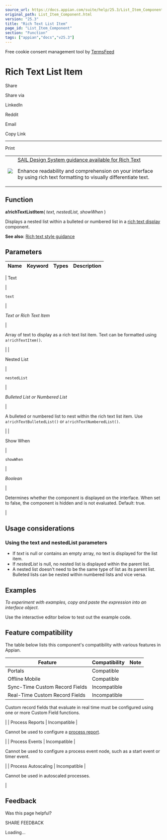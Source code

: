 ```yaml
---
source_url: https://docs.appian.com/suite/help/25.3/List_Item_Component.html
original_path: List_Item_Component.html
version: "25.3"
title: "Rich Text List Item"
page_id: "List_Item_Component"
section: "Function"
tags: ["appian","docs","v25.3"]
---
```



Free cookie consent management tool by [TermsFeed](https://www.termsfeed.com/)

# Rich Text List Item

Share

Share via

LinkedIn

Reddit

Email

Copy Link

* * *

Print

<table><tbody><tr><td><a href="/suite/help/25.3/sail/home.html"><img class="ds-release-icon" src="images/design-sys/sail.png"></a></td><td><a class="ds-release-notice-a ds-release-notice-a-big" href="/suite/help/25.3/sail/ux-rich-text.html">SAIL Design System guidance available for Rich Text</a><p class="ds-release-notice-p">Enhance readability and comprehension on your interface by using rich text formatting to visually differentiate text.</p></td></tr></tbody></table>

## Function

**a!richTextListItem**( _text, nestedList, showWhen_ )

Displays a nested list within a bulleted or numbered list in a [rich text display](Rich_Text_Component.html) component.

**See also**: [Rich text style guidance](sail/ux-rich-text.html)

## Parameters

| Name | Keyword | Types | Description |
| --- | --- | --- | --- |
|
Text

 |

`text`

 |

_Text or Rich Text Item_

 |

Array of text to display as a rich text list item. Text can be formatted using `a!richTextItem()`.

 |
|

Nested List

 |

`nestedList`

 |

_Bulleted List or Numbered List_

 |

A bulleted or numbered list to nest within the rich text list item. Use `a!richTextBulletedList()` or `a!richTextNumberedList()`.

 |
|

Show When

 |

`showWhen`

 |

_Boolean_

 |

Determines whether the component is displayed on the interface. When set to false, the component is hidden and is not evaluated. Default: true.

 |

## Usage considerations

### Using the text and nestedList parameters

-   If _text_ is null or contains an empty array, no text is displayed for the list item.
-   If _nestedList_ is null, no nested list is displayed within the parent list.
-   A nested list doesn't need to be the same type of list as its parent list. Bulleted lists can be nested within numbered lists and vice versa.

## Examples

_To experiment with examples, copy and paste the expression into an interface object._

Use the interactive editor below to test out the example code.

## Feature compatibility

The table below lists this component's compatibility with various features in Appian.

| Feature | Compatibility | Note |
| --- | --- | --- |
| Portals | Compatible |  |
| Offline Mobile | Compatible |  |
| Sync-Time Custom Record Fields | Incompatible |  |
| Real-Time Custom Record Fields | Incompatible |
Custom record fields that evaluate in real time must be configured using one or more Custom Field functions.

 |
| Process Reports | Incompatible |

Cannot be used to configure a [process report](Process_Reports.html).

 |
| Process Events | Incompatible |

Cannot be used to configure a process event node, such as a start event or timer event.

 |
| Process Autoscaling | Incompatible |

Cannot be used in autoscaled processes.

 |

## Feedback

Was this page helpful?

SHARE FEEDBACK

Loading...